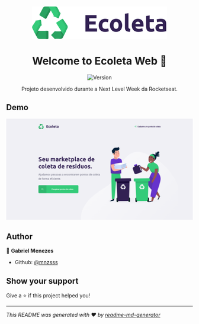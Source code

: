 <p align="center">
 <img alt="Ecoleta" src="./assets/icones/logo.svg" />
</p>

<h1 align="center">Welcome to Ecoleta Web 👋</h1>
<p align="center">
  <img alt="Version" src="https://img.shields.io/badge/version-0.1-blue.svg?cacheSeconds=2592000" />
</p>

<p align="center">
 Projeto desenvolvido durante a Next Level Week da Rocketseat.
</p>

## Demo

<p align="center">
  <img alt="Home Page" src="./github/1.png" />
</p>

## Author

👤 **Gabriel Menezes**

* Github: [@mnzsss](https://github.com/mnzsss)

## Show your support

Give a ⭐️ if this project helped you!

***
_This README was generated with ❤️ by [readme-md-generator](https://github.com/kefranabg/readme-md-generator)_
